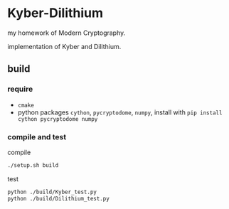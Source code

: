 # Kyber-Dilithium

my homework of Modern Cryptography.

implementation of Kyber and Dilithium.

## build

### require

+ `cmake`
+ python packages `cython`, `pycryptodome`, `numpy`, install with `pip install cython pycryptodome numpy`

### compile and test

compile
```sh
./setup.sh build
```
test
```sh
python ./build/Kyber_test.py
python ./build/Dilithium_test.py
```